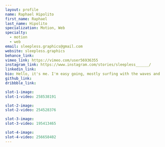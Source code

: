 ```yaml
---
layout: profile
name: Raphael Hipolito
first_name: Raphael
last_name: Hipolito
specialization: Motion, Web
specialty:
  - motion
  - web
email: sleepless.graphics@gmail.com
website: sleepless.graphics
behance_link:
vimeo_link: https://vimeo.com/user56936355
instagram_link: https://www.instagram.com/stories/sleepless______/
linkedin_link:
bio: Hello, it's me. I'm easy going, mostly surfing with the waves and going with the flow, cowabunga my dude.
github_link:
dribbble_link:

slot-1-image:
slot-1-video: 258538191

slot-2-image:
slot-2-video: 254528376

slot-3-image:
slot-3-video: 195413465

slot-4-image:
slot-4-video: 256658402
---
```


